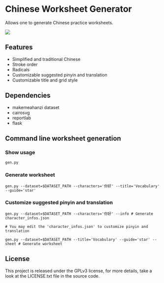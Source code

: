 # Chinese Worksheet Generator
Allows one to generate Chinese practice worksheets.

![](http://i.imgur.com/idXo0Pj.png)

## Features
* Simplified and traditional Chinese
* Stroke order
* Radicals
* Customizable suggested pinyin and translation
* Customizable title and grid style

## Dependencies
* makemeahanzi dataset
* cairosvg
* reportlab
* flask

## Command line worksheet generation
### Show usage
```
gen.py
```
### Generate worksheet
```
gen.py --dataset=$DATASET_PATH --characters='你好' --title='Vocabulary' --guide='star'
```
### Customize suggested pinyin and translation
```
gen.py --dataset=$DATASET_PATH --characters='你好' --info # Generate character_infos.json

# You may edit the 'character_infos.json' to customize pinyin and translation

gen.py --dataset=$DATASET_PATH --title='Vocabulary' --guide='star' --sheet # Generate worksheet
```

## License
This project is released under the GPLv3 license, for more details, take a look at the LICENSE.txt file in the source code.
